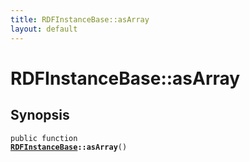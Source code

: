 ```yaml
---
title: RDFInstanceBase::asArray
layout: default
---
```


# RDFInstanceBase::asArray

## Synopsis

<code>public function <b><a href="RDFInstanceBase">RDFInstanceBase</a>::asArray</b>()</code>


